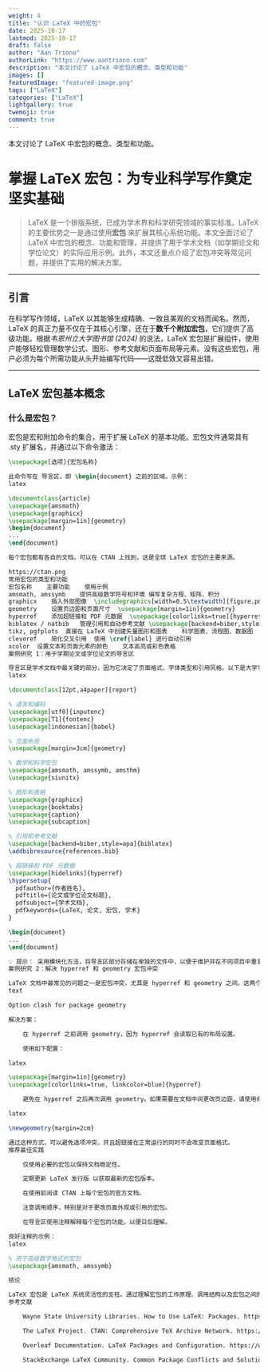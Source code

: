 ```yaml
---
weight: 4
title: "认识 LaTeX 中的宏包"
date: 2025-10-17
lastmod: 2025-10-17
draft: false
author: "Aan Triono"
authorLink: "https://www.aantriono.com"
description: "本文讨论了 LaTeX 中宏包的概念、类型和功能"
images: []
featuredImage: "featured-image.png"
tags: ["LaTeX"]
categories: ["LaTeX"]
lightgallery: true
twemoji: true
comment: true
---
```


本文讨论了 LaTeX 中宏包的概念、类型和功能。

<!--more-->

# 掌握 LaTeX 宏包：为专业科学写作奠定坚实基础

> LaTeX 是一个排版系统，已成为学术界和科学研究领域的事实标准。LaTeX 的主要优势之一是通过使用**宏包** 来扩展其核心系统功能。本文全面讨论了 LaTeX 中宏包的概念、功能和管理，并提供了用于学术文档（如学期论文和学位论文）的实际应用示例。此外，本文还重点介绍了宏包冲突等常见问题，并提供了实用的解决方案。

---

## 引言

在科学写作领域，LaTeX 以其能够生成精确、一致且美观的文档而闻名。然而，LaTeX 的真正力量不仅在于其核心引擎，还在于**数千个附加宏包**，它们提供了高级功能。根据*韦恩州立大学图书馆 (2024)* 的说法，LaTeX 宏包是扩展组件，使用户能够轻松管理数学公式、图形、参考文献和页面布局等元素。没有这些宏包，用户必须为每个所需功能从头开始编写代码——这既低效又容易出错。

---

## LaTeX 宏包基本概念

### 什么是宏包？

宏包是宏和附加命令的集合，用于扩展 LaTeX 的基本功能。宏包文件通常具有 .sty 扩展名，并通过以下命令激活：

```latex
\usepackage[选项]{宏包名称}

此命令写在 导言区，即 \begin{document} 之前的区域。示例：
latex

\documentclass{article}
\usepackage{amsmath}
\usepackage{graphicx}
\usepackage[margin=1in]{geometry}
\begin{document}
...
\end{document}

每个宏包都有各自的文档，可以在 CTAN 上找到，这是全球 LaTeX 宏包的主要来源。

https://ctan.png
常用宏包的类型和功能
宏包名称	主要功能	使用示例
amsmath, amssymb	提供高级数学符号和环境	编写复杂方程、矩阵、积分
graphicx	插入外部图像	\includegraphics[width=0.5\textwidth]{figure.png}
geometry	设置页边距和页面尺寸	\usepackage[margin=1in]{geometry}
hyperref	添加超链接和 PDF 元数据	\usepackage[colorlinks=true]{hyperref}
biblatex / natbib	管理引用和自动参考文献	\usepackage[backend=biber,style=apa]{biblatex}
tikz, pgfplots	直接在 LaTeX 中创建矢量图形和图表	科学图表、流程图、数据图
cleveref	简化交叉引用	使用 \cref{label} 进行自动引用
xcolor	设置文本和页面元素的颜色	文本高亮或彩色表格
案例研究 1：用于学期论文或学位论文的导言区

导言区是学术文档中最关键的部分，因为它决定了页面格式、字体类型和引用风格。以下是大学学术作品中常用的导言区示例：
latex

\documentclass[12pt,a4paper]{report}

% 语言和编码
\usepackage[utf8]{inputenc}
\usepackage[T1]{fontenc}
\usepackage[indonesian]{babel}

% 页面布局
\usepackage[margin=3cm]{geometry}

% 数学和科学宏包
\usepackage{amsmath, amssymb, amsthm}
\usepackage{siunitx}

% 图形和表格
\usepackage{graphicx}
\usepackage{booktabs}
\usepackage{caption}
\usepackage{subcaption}

% 引用和参考文献
\usepackage[backend=biber,style=apa]{biblatex}
\addbibresource{references.bib}

% 超链接和 PDF 元数据
\usepackage[hidelinks]{hyperref}
\hypersetup{
  pdfauthor={作者姓名},
  pdftitle={论文或学位论文标题},
  pdfsubject={学术文档},
  pdfkeywords={LaTeX, 论文, 宏包, 学术}
}

\begin{document}
...
\end{document}

💡 提示： 采用模块化方法，将导言区部分存储在单独的文件中，以便于维护并在不同项目中重复使用。
案例研究 2：解决 hyperref 和 geometry 宏包冲突

LaTeX 文档中最常见的问题之一是宏包冲突，尤其是 hyperref 和 geometry 之间。这两个宏包经常处理页面布局元素和 PDF 元数据，可能导致如下错误信息：
text

Option clash for package geometry

解决方案：

    在 hyperref 之前调用 geometry，因为 hyperref 会读取已有的布局设置。

    使用如下配置：

latex

\usepackage[margin=1in]{geometry}
\usepackage[colorlinks=true, linkcolor=blue]{hyperref}

    避免在 hyperref 之后再次调用 geometry。如果需要在文档中间更改页边距，请使用命令：

latex

\newgeometry{margin=2cm}

通过这种方式，可以避免选项冲突，并且超链接在正常运行的同时不会改变页面格式。
推荐最佳实践

    仅使用必要的宏包以保持文档稳定性。

    定期更新 LaTeX 发行版 以获取最新的宏包版本。

    在使用前阅读 CTAN 上每个宏包的官方文档。

    注意调用顺序，特别是对于更改页面外观或引用的宏包。

    在导言区使用注释解释每个宏包的功能，以便日后理解。

良好注释的示例：
latex

% 用于高级数学格式的宏包
\usepackage{amsmath, amssymb}

结论

LaTeX 宏包是 LaTeX 系统灵活性的支柱。通过理解宏包的工作原理、调用结构以及宏包之间的潜在冲突，用户可以创建整洁、专业且高效的学术文档。无论是用于学期论文、学位论文还是科学出版物，掌握宏包都是迈向数字化学术环境中最佳生产力的重要一步。
参考文献

    Wayne State University Libraries. How to Use LaTeX: Packages. https://guides.lib.wayne.edu/latex/packages

    The LaTeX Project. CTAN: Comprehensive TeX Archive Network. https://ctan.org

    Overleaf Documentation. LaTeX Packages and Configuration. https://www.overleaf.com/learn

    StackExchange LaTeX Community. Common Package Conflicts and Solutions. https://tex.stackexchange.com